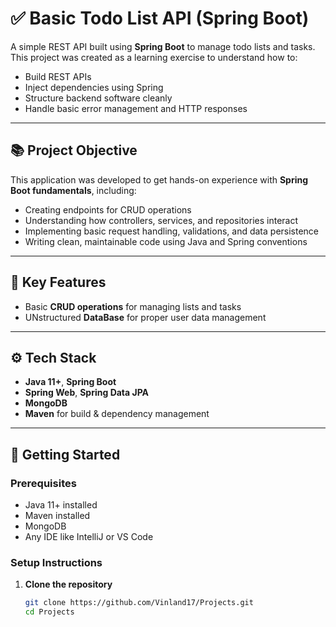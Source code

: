 # ✅ Basic Todo List API (Spring Boot)

A simple REST API built using **Spring Boot** to manage todo lists and tasks. This project was created as a learning exercise to understand how to:

- Build REST APIs
- Inject dependencies using Spring
- Structure backend software cleanly
- Handle basic error management and HTTP responses

---

## 📚 Project Objective

This application was developed to get hands-on experience with **Spring Boot fundamentals**, including:

- Creating endpoints for CRUD operations
- Understanding how controllers, services, and repositories interact
- Implementing basic request handling, validations, and data persistence
- Writing clean, maintainable code using Java and Spring conventions

---

## 🔑 Key Features

- Basic **CRUD operations** for managing lists and tasks
- UNstructured **DataBase** for proper user data management

---

## ⚙️ Tech Stack

- **Java 11+**, **Spring Boot**
- **Spring Web**, **Spring Data JPA**
- **MongoDB**
- **Maven** for build & dependency management

---

## 🚀 Getting Started

### Prerequisites
- Java 11+ installed
- Maven installed
- MongoDB
- Any IDE like IntelliJ or VS Code

### Setup Instructions

1. **Clone the repository**
   ```bash
   git clone https://github.com/Vinland17/Projects.git
   cd Projects
